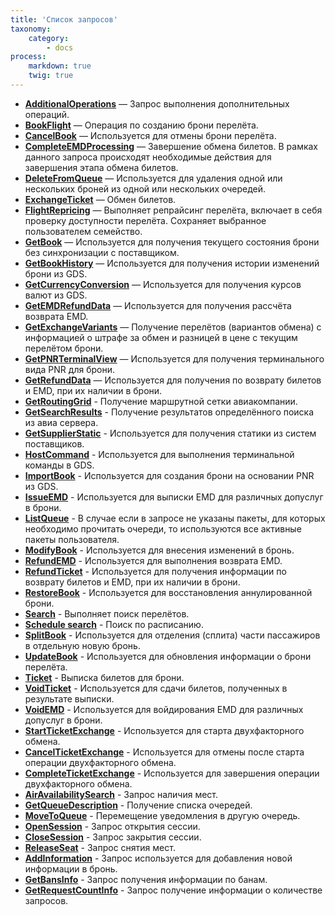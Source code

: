```yaml
---
title: 'Список запросов'
taxonomy:
    category:
        - docs
process:
    markdown: true
    twig: true
---
```


-   **[AdditionalOperations](/avia/request/additionaloperations)** — Запрос выполнения дополнительных операций.
-   **[BookFlight](/avia/request/bookflight)** — Операция по созданию брони перелёта.
-   **[CancelBook](/avia/request/cancelbook)** — Используется для отмены брони перелёта.
-   **[CompleteEMDProcessing](/avia/request/completeexchange)** — Завершение обмена билетов. В рамках данного запроса происходят необходимые действия для завершения этапа обмена билетов.
-   **[DeleteFromQueue](/avia/request/deletefromqueue)** — Используется для удаления одной или нескольких броней из одной или нескольких очередей.
-   **[ExchangeTicket](/avia/request/exchangeticket)** — Обмен билетов.
-   **[FlightRepricing](/avia/request/flightrepricing)** — Выполняет репрайсинг перелёта, включает в себя проверку доступности перелёта. Сохраняет выбранное пользователем семейство.
-   **[GetBook](/avia/request/getbook)** — Используется для получения текущего состояния брони без синхронизации с поставщиком.
-   **[GetBookHistory](/avia/request/getbookhistory)** — Используется для получения истории изменений брони из GDS.
-   **[GetCurrencyConversion](/avia/request/getcurrencyconversion)** — Используется для получения курсов валют из GDS.
-   **[GetEMDRefundData](/avia/request/getemdrefunddata)** — Используется для получения рассчёта возврата EMD.
-   **[GetExchangeVariants](/avia/request/getexchangevariants)** — Получение перелётов (вариантов обмена) с информацией о штрафе за обмен и разницей в цене с текущим перелётом брони.
-   **[GetPNRTerminalView](/avia/request/getpnrterminalview)** — Используется для получения терминального вида PNR для брони.
-   **[GetRefundData](/avia/request/getrefunddata)** — Используется для получения по возврату билетов и EMD, при их наличии в брони.
-   **[GetRoutingGrid](/avia/request/getroutinggrid)** - Получение маршрутной сетки авиакомпании.
-   **[GetSearchResults](/avia/request/getsearchresults)** - Получение результатов определённого поиска из авиа сервера.
-   **[GetSupplierStatic](/avia/request/getsupplierstatic)** - Используется для получения статики из систем поставщиков.
-   **[HostCommand](/avia/request/hostcommand)** - Используется для выполнения терминальной команды в GDS.
-   **[ImportBook](/avia/request/importbook)** - Используется для создания брони на основании PNR из GDS.
-   **[IssueEMD](/avia/request/issueemd)** - Используется для выписки EMD для различных допуслуг в брони.
-   **[ListQueue](/avia/request/listqueue)** - В случае если в запросе не указаны пакеты, для которых необходимо прочитать очереди, то используются все активные пакеты пользователя.
-   **[ModifyBook](/avia/request/modifybook)** - Используется для внесения изменений в бронь.
-   **[RefundEMD](/avia/request/refundemd)** - Используется для выполнения возврата EMD.
-   **[RefundTicket](/avia/request/refundticket)** - Используется для получения информации по возврату билетов и EMD, при их наличии в брони.
-   **[RestoreBook](/avia/request/restorebook)** - Используется для восстановления аннулированной брони.
-   **[Search](/avia/request/search)** - Выполняет поиск перелётов.
-   **[Schedule search](/avia/request/schedulesearch)** - Поиск по расписанию.
-   **[SplitBook](/avia/request/splitbook)** - Используется для отделения (сплита) части пассажиров в отдельную новую бронь.
-   **[UpdateBook](/avia/request/updatebook)** - Используется для обновления информации о брони перелёта.
-   **[Ticket](/avia/request/ticket)** - Выписка билетов для брони.
-   **[VoidTicket](/avia/request/voidticket)** - Используется для сдачи билетов, полученных в результате выписки.
-   **[VoidEMD](/avia/request/voidemd)** - Используется для войдирования EMD для различных допуслуг в брони.
-   **[StartTicketExchange](/avia/request/startticketexchange)** - Используется для старта двухфакторного обмена.
-   **[CancelTicketExchange](/avia/request/cancelticketexchange)** - Используется для отмены после старта операции двухфакторного обмена.
-   **[CompleteTicketExchange](/avia/request/completeticketexchange)** - Используется для завершения операции двухфакторного обмена.
-   **[AirAvailabilitySearch](/avia/request/airavailabilitysearch)** - Запрос наличия мест.
-   **[GetQueueDescription](/avia/request/getqueuedescription)** - Получение списка очередей.
-   **[MoveToQueue](/avia/request/movetoqueue)** - Перемещение уведомления в другую очередь.
-   **[OpenSession](/avia/request/opensession)** - Запрос открытия сессии.
-   **[CloseSession](/avia/request/closesession)** - Запрос закрытия сессии.
-   **[ReleaseSeat](/avia/request/releaseseat)** - Запрос снятия мест.
-   **[AddInformation](/avia/request/addinformation)** - Запрос используется для добавления новой информации в бронь.
-   **[GetBansInfo](/avia/request/getbansinfo)** - Запрос получения информации по банам.
-   **[GetRequestCountInfo](/avia/request/getrequestcountinfo)** - Запрос получение информации о количестве запросов.